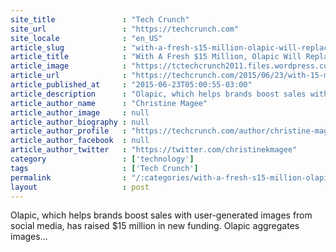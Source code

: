 ```yaml
---
site_title               : "Tech Crunch"
site_url                 : "https://techcrunch.com"
site_locale              : "en_US"
article_slug             : "with-a-fresh-s15-million-olapic-will-replace-brands-stock-photos-with-your-instagram-pics"
article_title            : "With A Fresh $15 Million, Olapic Will Replace Brands’ Stock Photos With Your Instagram Pics"
article_image            : "https://tctechcrunch2011.files.wordpress.com/2015/06/olapic_westelm.png?w=764&h=400&crop=1"
article_url              : "https://techcrunch.com/2015/06/23/with-15-million-in-funding-olapic-will-replace-stock-photos-with-your-instagram-pics/"
article_published_at     : "2015-06-23T05:00:55-03:00"
article_description      : "Olapic, which helps brands boost sales with user-generated images from social media, has raised $15 million in new funding. Olapic aggregates images..."
article_author_name      : "Christine Magee"
article_author_image     : null
article_author_biography : null
article_author_profile   : "https://techcrunch.com/author/christine-magee/"
article_author_facebook  : null
article_author_twitter   : "https://twitter.com/christinekmagee"
category                 : ['technology']
tags                     : ['Tech Crunch']
permalink                : "/:categories/with-a-fresh-s15-million-olapic-will-replace-brands-stock-photos-with-your-instagram-pics/"
layout                   : post
---
```


Olapic, which helps brands boost sales with user-generated images from social media, has raised $15 million in new funding. Olapic aggregates images...
